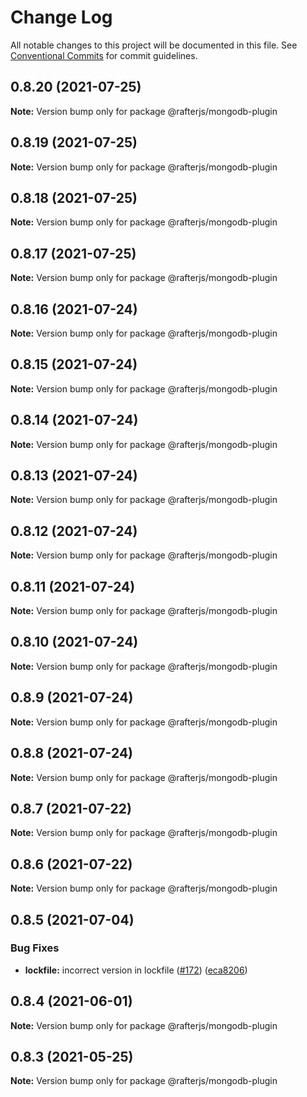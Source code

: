 # Change Log

All notable changes to this project will be documented in this file.
See [Conventional Commits](https://conventionalcommits.org) for commit guidelines.

## 0.8.20 (2021-07-25)

**Note:** Version bump only for package @rafterjs/mongodb-plugin





## 0.8.19 (2021-07-25)

**Note:** Version bump only for package @rafterjs/mongodb-plugin





## 0.8.18 (2021-07-25)

**Note:** Version bump only for package @rafterjs/mongodb-plugin





## 0.8.17 (2021-07-25)

**Note:** Version bump only for package @rafterjs/mongodb-plugin





## 0.8.16 (2021-07-24)

**Note:** Version bump only for package @rafterjs/mongodb-plugin





## 0.8.15 (2021-07-24)

**Note:** Version bump only for package @rafterjs/mongodb-plugin





## 0.8.14 (2021-07-24)

**Note:** Version bump only for package @rafterjs/mongodb-plugin





## 0.8.13 (2021-07-24)

**Note:** Version bump only for package @rafterjs/mongodb-plugin





## 0.8.12 (2021-07-24)

**Note:** Version bump only for package @rafterjs/mongodb-plugin





## 0.8.11 (2021-07-24)

**Note:** Version bump only for package @rafterjs/mongodb-plugin





## 0.8.10 (2021-07-24)

**Note:** Version bump only for package @rafterjs/mongodb-plugin





## 0.8.9 (2021-07-24)

**Note:** Version bump only for package @rafterjs/mongodb-plugin





## 0.8.8 (2021-07-24)

**Note:** Version bump only for package @rafterjs/mongodb-plugin





## 0.8.7 (2021-07-22)

**Note:** Version bump only for package @rafterjs/mongodb-plugin





## 0.8.6 (2021-07-22)

**Note:** Version bump only for package @rafterjs/mongodb-plugin





## 0.8.5 (2021-07-04)


### Bug Fixes

* **lockfile:** incorrect version in lockfile ([#172](https://github.com/rafterjs/rafter/issues/172)) ([eca8206](https://github.com/rafterjs/rafter/commit/eca820680574c45714a5cf56560b5f41a1553fa1))





## 0.8.4 (2021-06-01)

**Note:** Version bump only for package @rafterjs/mongodb-plugin

## 0.8.3 (2021-05-25)

**Note:** Version bump only for package @rafterjs/mongodb-plugin
